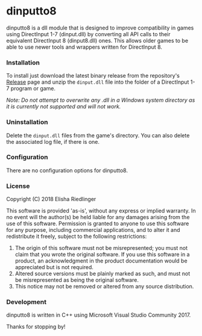 # dinputto8

dinputto8 is a dll module that is designed to improve compatibility in games using DirectInput 1-7 (dinput.dll) by converting all API calls to their equivalent DirectInput 8 (dinput8.dll) ones. This allows older games to be able to use newer tools and wrappers written for DirectInput 8.

### Installation

To install just download the latest binary release from the repository's [Release](https://github.com/elishacloud/dinputto8/releases) page and unzip the `dinput.dll` file into the folder of a DirectInput 1-7 program or game.

_Note: Do not attempt to overwrite any .dll in a Windows system directory as it is currently not supported and will not work._

### Uninstallation

Delete the `dinput.dll` files from the game's directory. You can also delete the associated log file, if there is one.

### Configuration

There are no configuration options for dinputto8.

### License
Copyright (C) 2018 Elisha Riedlinger

This software is provided 'as-is', without any express or implied warranty. In no event will the author(s) be held liable for any damages arising from the use of this software. Permission is granted to anyone to use this software for any purpose, including commercial applications, and to alter it and redistribute it freely, subject to the following restrictions:

1. The origin of this software must not be misrepresented; you must not claim that you wrote the original software. If you use this software in a product, an acknowledgment in the product documentation would be appreciated but is not required.
2. Altered source versions must be plainly marked as such, and must not be misrepresented as being the original software.
3. This notice may not be removed or altered from any source distribution.

### Development
dinputto8 is written in C++ using Microsoft Visual Studio Community 2017.

Thanks for stopping by!
